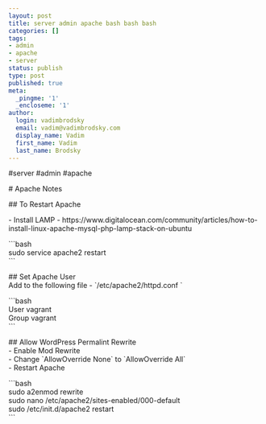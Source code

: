 ```yaml
---
layout: post
title: server admin apache bash bash bash
categories: []
tags:
- admin
- apache
- server
status: publish
type: post
published: true
meta:
  _pingme: '1'
  _encloseme: '1'
author:
  login: vadimbrodsky
  email: vadim@vadimbrodsky.com
  display_name: Vadim
  first_name: Vadim
  last_name: Brodsky
---
```

<p>#server #admin #apache</p>
<p># Apache Notes</p>
<p>## To Restart Apache</p>
<p>- Install LAMP - https://www.digitalocean.com/community/articles/how-to-install-linux-apache-mysql-php-lamp-stack-on-ubuntu</p>
<p>```bash<br />
sudo service apache2 restart<br />
```</p>
<p>## Set Apache User<br />
Add to the following file - `/etc/apache2/httpd.conf `</p>
<p>```bash<br />
User vagrant<br />
Group vagrant<br />
```</p>
<p>## Allow WordPress Permalint Rewrite<br />
- Enable Mod Rewrite<br />
- Change `AllowOverride None` to `AllowOverride All`<br />
- Restart Apache</p>
<p>```bash<br />
sudo a2enmod rewrite<br />
sudo nano /etc/apache2/sites-enabled/000-default<br />
sudo /etc/init.d/apache2 restart<br />
```</p>
